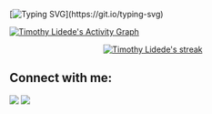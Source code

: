 

[![Typing SVG](https://readme-typing-svg.herokuapp.com?size=40&center=true&vCenter=true&width=1000&height=100&lines=hey,+Dede+here.;i+write+a+bunch+of+code.;and+do+other+cool+stuff,+lol.;anyway,;WELCOME+TO+MY+PROFILE!)](https://git.io/typing-svg)

<a href="https://github.com/timothylidede/github-readme-activity-graph"><img alt="Timothy Lidede's Activity Graph" src="https://activity-graph.herokuapp.com/graph?username=timothylidede&bg_color=1c041c&color=de34eb&line=5BCDEC&point=FFFFFF&hide_border=false" /></a>

<p align="center">
    <a href="https://github.com/timothylidede/github-readme-streak-stats">
        <img title="🔥 Get streak stats for your profile at git.io/streak-stats" alt="Timothy Lidede's streak" src="https://github-readme-streak-stats.herokuapp.com/?user=timothylidede&theme=black-ice&hide_border=false&stroke=0000&background=1c041c"/>
    </a>
</p>


## Connect with me:
<p align="left">

<a href = "https://www.linkedin.com/in/timothylidede/"><img src="https://img.icons8.com/fluent/48/000000/linkedin.png"/></a>
<a href = "https://twitter.com/timothylidede"><img src="https://img.icons8.com/fluent/48/000000/twitter.png"/></a>

</p>